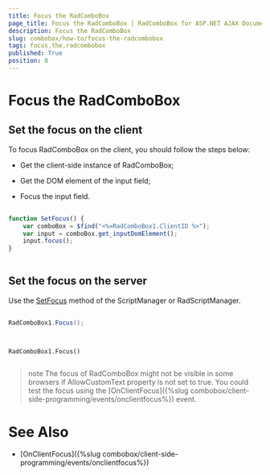 ```yaml
---
title: Focus the RadComboBox
page_title: Focus the RadComboBox | RadComboBox for ASP.NET AJAX Documentation
description: Focus the RadComboBox
slug: combobox/how-to/focus-the-radcombobox
tags: focus,the,radcombobox
published: True
position: 0
---
```


# Focus the RadComboBox



## Set the focus on the client

To focus RadComboBox on the client, you should follow the steps below:

* Get the client-side instance of RadComboBox;

* Get the DOM element of the input field;

* Focus the input field.

````JavaScript
	
function SetFocus() {
    var comboBox = $find("<%=RadComboBox1.ClientID %>");
    var input = comboBox.get_inputDomElement();
    input.focus();
}
	
````



## Set the focus on the server

Use the [SetFocus](http://msdn.microsoft.com/en-us/library/bb156188.aspx) method of the ScriptManager or RadScriptManager.



````C#
	     
RadComboBox1.Focus();
				
````
````VB.NET
	     
RadComboBox1.Focus()
				
````


>note The focus of RadComboBox might not be visible in some browsers if AllowCustomText property is not set to true. You could test the focus using the [OnClientFocus]({%slug combobox/client-side-programming/events/onclientfocus%}) event.
>


# See Also

 * [OnClientFocus]({%slug combobox/client-side-programming/events/onclientfocus%})
